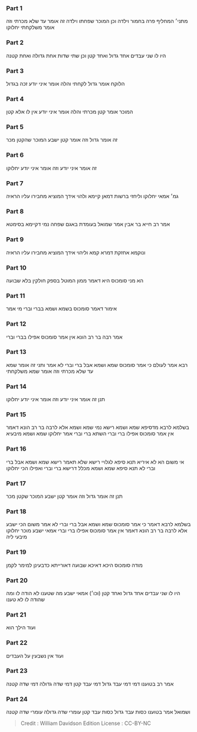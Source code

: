 
### Part 1
מתני׳ המחליף פרה בחמור וילדה וכן המוכר שפחתו וילדה זה אומר עד שלא מכרתי וזה אומר משלקחתי יחלוקו

### Part 2
היו לו שני עבדים אחד גדול ואחד קטן וכן שתי שדות אחת גדולה ואחת קטנה

### Part 3
הלוקח אומר גדול לקחתי והלה אומר איני יודע זכה בגדול

### Part 4
המוכר אומר קטן מכרתי והלה אומר איני יודע אין לו אלא קטן

### Part 5
זה אומר גדול וזה אומר קטן ישבע המוכר שהקטן מכר

### Part 6
זה אומר איני יודע וזה אומר איני יודע יחלוקו

### Part 7
גמ׳ אמאי יחלוקו וליחזי ברשות דמאן קיימא ולהוי אידך המוציא מחבירו עליו הראיה

### Part 8
אמר רב חייא בר אבין אמר שמואל בעומדת באגם שפחה נמי דקיימא בסימטא

### Part 9
ונוקמא אחזקת דמרא קמא וליהוי אידך המוציא מחבירו עליו הראיה

### Part 10
הא מני סומכוס היא דאמר ממון המוטל בספק חולקין בלא שבועה

### Part 11
אימור דאמר סומכוס בשמא ושמא בברי וברי מי אמר

### Part 12
אמר רבה בר רב הונא אין אמר סומכוס אפילו בברי וברי

### Part 13
רבא אמר לעולם כי אמר סומכוס שמא ושמא אבל ברי וברי לא אמר ותני זה אומר שמא עד שלא מכרתי וזה אומר שמא משלקחתי

### Part 14
תנן זה אומר איני יודע וזה אומר איני יודע יחלוקו

### Part 15
בשלמא לרבא מדסיפא שמא ושמא רישא נמי שמא ושמא אלא לרבה בר רב הונא דאמר אין אמר סומכוס אפילו ברי וברי השתא ברי וברי אמר יחלוקו שמא ושמא מיבעיא

### Part 16
אי משום הא לא איריא תנא סיפא לגלויי רישא שלא תאמר רישא שמא ושמא אבל ברי וברי לא תנא סיפא שמא ושמא מכלל דרישא ברי וברי ואפילו הכי יחלוקו

### Part 17
תנן זה אומר גדול וזה אומר קטן ישבע המוכר שקטן מכר

### Part 18
בשלמא לרבא דאמר כי אמר סומכוס שמא ושמא אבל ברי וברי לא אמר משום הכי ישבע אלא לרבה בר רב הונא דאמר אין אמר סומכוס אפילו ברי וברי אמאי ישבע מוכר יחלוקו מיבעי ליה

### Part 19
מודה סומכוס היכא דאיכא שבועה דאורייתא כדבעינן למימר לקמן

### Part 20
היו לו שני עבדים אחד גדול ואחד קטן (וכו׳) אמאי ישבע מה שטענו לא הודה לו ומה שהודה לו לא טענו

### Part 21
ועוד הילך הוא

### Part 22
ועוד אין נשבעין על העבדים

### Part 23
אמר רב בטוענו דמי דמי עבד גדול דמי עבד קטן דמי שדה גדולה דמי שדה קטנה

### Part 24
ושמואל אמר בטוענו כסות עבד גדול כסות עבד קטן עומרי שדה גדולה עומרי שדה קטנה

>Credit : William Davidson Edition
>License : CC-BY-NC